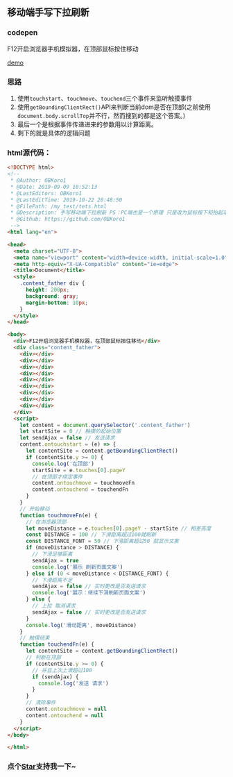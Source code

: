 ## 移动端手写下拉刷新

### codepen

F12开启浏览器手机模拟器，在顶部鼠标按住移动

[demo](https://codepen.io/OBKoro1/full/gOOgZeE)

### 思路

1. 使用`touchstart`、`touchmove`、`touchend`三个事件来监听触摸事件
2. 使用`getBoundingClientRect()`API来判断当前dom是否在顶部(之前使用`document.body.scrollTop`并不行，然而搜到的都是这个答案。)
3. 最后一个是根据事件传递进来的参数用以计算距离。
4. 剩下的就是具体的逻辑问题

### html源代码：

```html
<!DOCTYPE html>
<!--
 * @Author: OBKoro1
 * @Date: 2019-09-09 10:52:13
 * @LastEditors: OBKoro1
 * @LastEditTime: 2019-10-22 20:48:50
 * @FilePath: /my_test/tets.html
 * @Description: 手写移动端下拉刷新 PS：PC端也是一个原理 只是改为鼠标按下和抬起事件
 * @Github: https://github.com/OBKoro1
 -->
<html lang="en">

<head>
  <meta charset="UTF-8">
  <meta name="viewport" content="width=device-width, initial-scale=1.0">
  <meta http-equiv="X-UA-Compatible" content="ie=edge">
  <title>Document</title>
  <style>
    .content_father div {
      height: 200px;
      background: gray;
      margin-bottom: 10px;
    }
  </style>
</head>

<body>
  <div>F12开启浏览器手机模拟器，在顶部鼠标按住移动</div>
  <div class="content_father">
    <div></div>
    <div></div>
    <div></div>
    <div></div>
    <div></div>
    <div></div>
    <div></div>
    <div></div>
    <div></div>
  </div>
  <script>
    let content = document.querySelector('.content_father')
    let startSite = 0 // 触摸的起始位置
    let sendAjax = false // 发送请求
    content.ontouchstart = (e) => {
      let contentSite = content.getBoundingClientRect()
      if (contentSite.y >= 0) {
        console.log('在顶部')
        startSite = e.touches[0].pageY
        // 在顶部才绑定事件
        content.ontouchmove = touchmoveFn
        content.ontouchend = touchendFn
      }
    }
    // 开始移动
    function touchmoveFn(e) {
      // 在浏览器顶部
      let moveDistance = e.touches[0].pageY - startSite // 相差高度
      const DISTANCE = 100 // 下滑距离超过100就刷新
      const DISTANCE_FONT = 50 // 下滑距离超过50 就显示文案
      if (moveDistance > DISTANCE) {
        // 下滑足够距离
        sendAjax = true
        console.log('展示 刷新页面文案')
      } else if (0 < moveDistance < DISTANCE_FONT) {
        // 下滑距离不足
        sendAjax = false // 实时更改是否发送请求
        console.log('展示：继续下滑刷新页面文案')
      } else {
        // 上拉 取消请求
        sendAjax = false // 实时更改是否发送请求
      }
      console.log('滑动距离', moveDistance)
    }
    // 触摸结束
    function touchendFn(e) {
      let contentSite = content.getBoundingClientRect()
      // 判断在顶部
      if (contentSite.y >= 0) {
        // 并且上次上滑超过100
        if (sendAjax) {
          console.log('发送 请求')
        }
      }
      // 清除事件
      content.ontouchmove = null
      content.ontouchend = null
    }
  </script>
</body>

</html>
```
<!-- 特殊字符串：用于修改/删除markdown的结尾提示语-OBKoro1 -->
### 点个[Star](https://github.com/OBKoro1/codeBlack)支持我一下~

